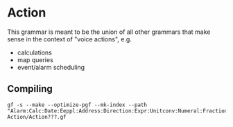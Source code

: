 Action
======

This grammar is meant to be the union of all other grammars that make
sense in the context of "voice actions", e.g.

  * calculations
  * map queries
  * event/alarm scheduling

Compiling
---------

    gf -s --make --optimize-pgf --mk-index --path "Alarm:Calc:Date:Eeppl:Address:Direction:Expr:Unitconv:Numeral:Fraction:Tallinnaddress:lib" Action/Action???.gf
